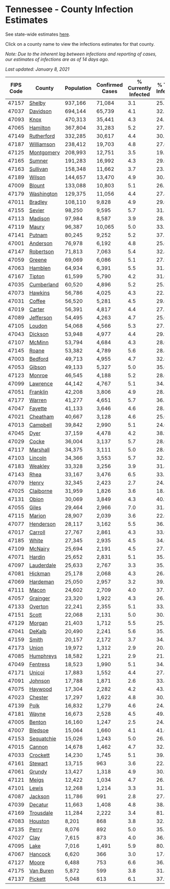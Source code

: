 # Tennessee - County Infection Estimates

See state-wide estimates [here](/infections/us-tn).

Click on a county name to view the infections estimates for that county.

*Note: Due to the inherent lag between infections and reporting of cases, our estimates of infections are as of 14 days ago.*

*Last updated: January 8, 2021*

|   FIPS Code |                   County |   Population |   Confirmed Cases |   % Currently Infected |   % Total Infected |
|-------------|--------------------------|--------------|-------------------|------------------------|--------------------|
|       47157 |         [Shelby](shelby) |      937,166 |            71,084 |                    3.1 |               25.7 |
|       47037 |     [Davidson](davidson) |      694,144 |            65,739 |                    4.1 |               32.1 |
|       47093 |             [Knox](knox) |      470,313 |            35,441 |                    4.3 |               24.1 |
|       47065 |     [Hamilton](hamilton) |      367,804 |            31,283 |                    5.2 |               27.5 |
|       47149 | [Rutherford](rutherford) |      332,285 |            30,617 |                    4.4 |               30.2 |
|       47187 | [Williamson](williamson) |      238,412 |            19,703 |                    4.8 |               27.0 |
|       47125 | [Montgomery](montgomery) |      208,993 |            12,751 |                    3.5 |               19.5 |
|       47165 |         [Sumner](sumner) |      191,283 |            16,992 |                    4.3 |               29.6 |
|       47163 |     [Sullivan](sullivan) |      158,348 |            11,662 |                    3.7 |               23.5 |
|       47189 |         [Wilson](wilson) |      144,657 |            13,470 |                    4.9 |               30.4 |
|       47009 |         [Blount](blount) |      133,088 |            10,803 |                    5.1 |               26.1 |
|       47179 | [Washington](washington) |      129,375 |            11,056 |                    4.4 |               27.4 |
|       47011 |       [Bradley](bradley) |      108,110 |             9,828 |                    4.9 |               29.6 |
|       47155 |         [Sevier](sevier) |       98,250 |             9,595 |                    5.7 |               31.7 |
|       47113 |       [Madison](madison) |       97,984 |             8,587 |                    3.9 |               28.1 |
|       47119 |           [Maury](maury) |       96,387 |            10,065 |                    5.0 |               33.2 |
|       47141 |         [Putnam](putnam) |       80,245 |             9,252 |                    5.2 |               37.7 |
|       47001 |     [Anderson](anderson) |       76,978 |             6,192 |                    4.8 |               25.6 |
|       47147 |   [Robertson](robertson) |       71,813 |             7,063 |                    5.4 |               32.4 |
|       47059 |         [Greene](greene) |       69,069 |             6,086 |                    5.1 |               27.9 |
|       47063 |       [Hamblen](hamblen) |       64,934 |             6,391 |                    5.5 |               31.8 |
|       47167 |         [Tipton](tipton) |       61,599 |             5,790 |                    4.2 |               31.0 |
|       47035 | [Cumberland](cumberland) |       60,520 |             4,896 |                    5.2 |               25.9 |
|       47073 |       [Hawkins](hawkins) |       56,786 |             4,025 |                    4.3 |               22.5 |
|       47031 |         [Coffee](coffee) |       56,520 |             5,281 |                    4.5 |               29.6 |
|       47019 |         [Carter](carter) |       56,391 |             4,817 |                    4.4 |               27.3 |
|       47089 |   [Jefferson](jefferson) |       54,495 |             4,263 |                    4.7 |               25.0 |
|       47105 |         [Loudon](loudon) |       54,068 |             4,566 |                    5.3 |               27.1 |
|       47043 |       [Dickson](dickson) |       53,948 |             4,977 |                    4.4 |               29.9 |
|       47107 |         [McMinn](mcminn) |       53,794 |             4,684 |                    4.3 |               28.0 |
|       47145 |           [Roane](roane) |       53,382 |             4,789 |                    5.6 |               28.4 |
|       47003 |       [Bedford](bedford) |       49,713 |             4,955 |                    4.7 |               32.6 |
|       47053 |         [Gibson](gibson) |       49,133 |             5,327 |                    5.0 |               35.0 |
|       47123 |         [Monroe](monroe) |       46,545 |             4,188 |                    5.2 |               28.6 |
|       47099 |     [Lawrence](lawrence) |       44,142 |             4,767 |                    5.1 |               34.3 |
|       47051 |     [Franklin](franklin) |       42,208 |             3,806 |                    4.9 |               28.8 |
|       47177 |         [Warren](warren) |       41,277 |             4,651 |                    5.7 |               36.3 |
|       47047 |       [Fayette](fayette) |       41,133 |             3,646 |                    4.6 |               28.8 |
|       47021 |     [Cheatham](cheatham) |       40,667 |             3,128 |                    4.6 |               25.0 |
|       47013 |     [Campbell](campbell) |       39,842 |             2,990 |                    5.1 |               24.0 |
|       47045 |             [Dyer](dyer) |       37,159 |             4,478 |                    4.2 |               38.9 |
|       47029 |           [Cocke](cocke) |       36,004 |             3,137 |                    5.7 |               28.0 |
|       47117 |     [Marshall](marshall) |       34,375 |             3,111 |                    5.0 |               28.6 |
|       47103 |       [Lincoln](lincoln) |       34,366 |             3,553 |                    5.7 |               32.8 |
|       47183 |       [Weakley](weakley) |       33,328 |             3,256 |                    3.9 |               31.4 |
|       47143 |             [Rhea](rhea) |       33,167 |             3,476 |                    6.5 |               33.7 |
|       47079 |           [Henry](henry) |       32,345 |             2,423 |                    2.7 |               24.2 |
|       47025 |   [Claiborne](claiborne) |       31,959 |             1,826 |                    3.6 |               18.4 |
|       47131 |           [Obion](obion) |       30,069 |             3,849 |                    4.3 |               40.9 |
|       47055 |           [Giles](giles) |       29,464 |             2,966 |                    7.0 |               31.8 |
|       47115 |         [Marion](marion) |       28,907 |             2,039 |                    3.6 |               22.6 |
|       47077 |   [Henderson](henderson) |       28,117 |             3,162 |                    5.5 |               36.2 |
|       47017 |       [Carroll](carroll) |       27,767 |             2,861 |                    4.3 |               33.0 |
|       47185 |           [White](white) |       27,345 |             2,935 |                    4.5 |               34.0 |
|       47109 |       [McNairy](mcnairy) |       25,694 |             2,191 |                    4.5 |               27.5 |
|       47071 |         [Hardin](hardin) |       25,652 |             2,831 |                    5.1 |               35.4 |
|       47097 | [Lauderdale](lauderdale) |       25,633 |             2,767 |                    3.3 |               35.1 |
|       47081 |       [Hickman](hickman) |       25,178 |             2,068 |                    4.3 |               26.4 |
|       47069 |     [Hardeman](hardeman) |       25,050 |             2,957 |                    3.2 |               39.2 |
|       47111 |           [Macon](macon) |       24,602 |             2,709 |                    4.0 |               37.1 |
|       47057 |     [Grainger](grainger) |       23,320 |             1,922 |                    4.3 |               26.3 |
|       47133 |       [Overton](overton) |       22,241 |             2,355 |                    5.1 |               33.2 |
|       47151 |           [Scott](scott) |       22,068 |             2,131 |                    5.0 |               30.9 |
|       47129 |         [Morgan](morgan) |       21,403 |             1,712 |                    5.5 |               25.2 |
|       47041 |         [DeKalb](dekalb) |       20,490 |             2,241 |                    5.6 |               35.5 |
|       47159 |           [Smith](smith) |       20,157 |             2,172 |                    3.7 |               34.7 |
|       47173 |           [Union](union) |       19,972 |             1,312 |                    2.9 |               20.8 |
|       47085 |   [Humphreys](humphreys) |       18,582 |             1,221 |                    2.9 |               21.2 |
|       47049 |     [Fentress](fentress) |       18,523 |             1,990 |                    5.1 |               34.1 |
|       47171 |         [Unicoi](unicoi) |       17,883 |             1,552 |                    4.4 |               27.8 |
|       47091 |       [Johnson](johnson) |       17,788 |             1,871 |                    2.6 |               33.4 |
|       47075 |       [Haywood](haywood) |       17,304 |             2,282 |                    4.2 |               43.1 |
|       47023 |       [Chester](chester) |       17,297 |             1,622 |                    4.8 |               30.1 |
|       47139 |             [Polk](polk) |       16,832 |             1,279 |                    4.6 |               24.5 |
|       47181 |           [Wayne](wayne) |       16,673 |             2,528 |                    4.5 |               49.5 |
|       47005 |         [Benton](benton) |       16,160 |             1,247 |                    2.5 |               24.7 |
|       47007 |       [Bledsoe](bledsoe) |       15,064 |             1,660 |                    4.1 |               41.0 |
|       47153 | [Sequatchie](sequatchie) |       15,026 |             1,243 |                    5.0 |               26.5 |
|       47015 |         [Cannon](cannon) |       14,678 |             1,462 |                    4.7 |               32.3 |
|       47033 |     [Crockett](crockett) |       14,230 |             1,745 |                    5.1 |               39.2 |
|       47161 |       [Stewart](stewart) |       13,715 |               963 |                    3.6 |               22.1 |
|       47061 |         [Grundy](grundy) |       13,427 |             1,318 |                    4.9 |               30.9 |
|       47121 |           [Meigs](meigs) |       12,422 |             1,034 |                    4.7 |               26.7 |
|       47101 |           [Lewis](lewis) |       12,268 |             1,214 |                    3.3 |               31.3 |
|       47087 |       [Jackson](jackson) |       11,786 |               991 |                    2.8 |               27.4 |
|       47039 |       [Decatur](decatur) |       11,663 |             1,408 |                    4.8 |               38.8 |
|       47169 |   [Trousdale](trousdale) |       11,284 |             2,222 |                    3.4 |               81.1 |
|       47083 |       [Houston](houston) |        8,201 |               868 |                    3.8 |               32.7 |
|       47135 |           [Perry](perry) |        8,076 |               892 |                    5.0 |               35.7 |
|       47027 |             [Clay](clay) |        7,615 |               873 |                    4.0 |               36.6 |
|       47095 |             [Lake](lake) |        7,016 |             1,491 |                    5.9 |               80.7 |
|       47067 |       [Hancock](hancock) |        6,620 |               366 |                    3.0 |               17.6 |
|       47127 |           [Moore](moore) |        6,488 |               753 |                    6.6 |               36.5 |
|       47175 |   [Van Buren](van-buren) |        5,872 |               599 |                    3.8 |               31.8 |
|       47137 |       [Pickett](pickett) |        5,048 |               613 |                    6.1 |               37.9 |